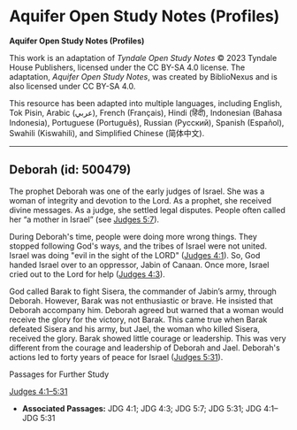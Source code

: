 # Aquifer Open Study Notes (Profiles)

**Aquifer Open Study Notes (Profiles)**

This work is an adaptation of *Tyndale Open Study Notes* © 2023 Tyndale House Publishers, licensed under the CC BY\-SA 4\.0 license. The adaptation, *Aquifer Open Study Notes*, was created by BiblioNexus and is also licensed under CC BY\-SA 4\.0\.

This resource has been adapted into multiple languages, including English, Tok Pisin, Arabic (عربي), French (Français), Hindi (हिंदी), Indonesian (Bahasa Indonesia), Portuguese (Português), Russian (Русский), Spanish (Español), Swahili (Kiswahili), and Simplified Chinese (简体中文).



--------------------------------

## Deborah (id: 500479)

The prophet Deborah was one of the early judges of Israel. She was a woman of integrity and devotion to the Lord. As a prophet, she received divine messages. As a judge, she settled legal disputes. People often called her “a mother in Israel” (see [Judges 5:7](https://ref.ly/Judg5:7)).

During Deborah's time, people were doing more wrong things. They stopped following God's ways, and the tribes of Israel were not united. Israel was doing "evil in the sight of the LORD" ([Judges 4:1](https://ref.ly/Judg4:1)). So, God handed Israel over to an oppressor, Jabin of Canaan. Once more, Israel cried out to the Lord for help ([Judges 4:3](https://ref.ly/Judg4:3)).

God called Barak to fight Sisera, the commander of Jabin’s army, through Deborah. However, Barak was not enthusiastic or brave. He insisted that Deborah accompany him. Deborah agreed but warned that a woman would receive the glory for the victory, not Barak. This came true when Barak defeated Sisera and his army, but Jael, the woman who killed Sisera, received the glory. Barak showed little courage or leadership. This was very different from the courage and leadership of Deborah and Jael. Deborah's actions led to forty years of peace for Israel ([Judges 5:31](https://ref.ly/Judg5:31)).

Passages for Further Study

[Judges 4:1–5:31](https://ref.ly/Judg4:1-Judg5:31)

* **Associated Passages:** JDG 4:1; JDG 4:3; JDG 5:7; JDG 5:31; JDG 4:1–JDG 5:31

